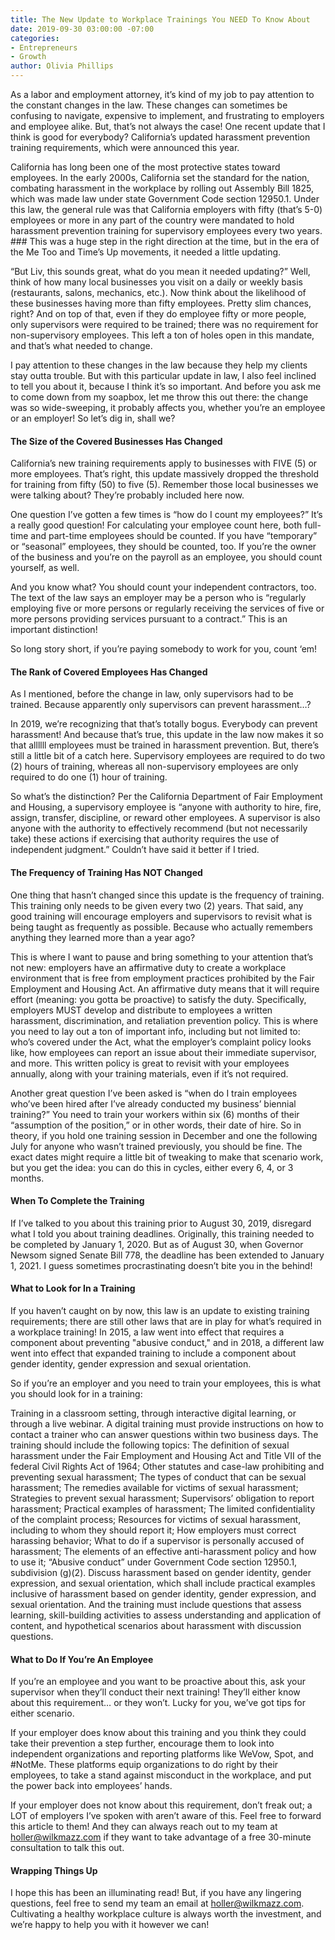 ```yaml
---
title: The New Update to Workplace Trainings You NEED To Know About
date: 2019-09-30 03:00:00 -07:00
categories:
- Entrepreneurs
- Growth
author: Olivia Phillips
---
```


As a labor and employment attorney, it’s kind of my job to pay attention to the constant changes in the law. These changes can sometimes be confusing to navigate, expensive to implement, and frustrating to employers and employee alike. But, that’s not always the case! One recent update that I think is good for everybody? California’s updated harassment prevention training requirements, which were announced this year. 

California has long been one of the most protective states toward employees. In the early 2000s, California set the standard for the nation, combating harassment in the workplace by rolling out Assembly Bill 1825, which was made law under state Government Code section 12950.1. Under this law, the general rule was that California employers with fifty (that’s 5-0) employees or more in any part of the country were mandated to hold harassment prevention training for supervisory employees every two years. ### This was a huge step in the right direction at the time, but in the era of the Me Too and Time’s Up movements, it needed a little updating. 

“But Liv, this sounds great, what do you mean it needed updating?” Well, think of how many local businesses you visit on a daily or weekly basis (restaurants, salons, mechanics, etc.). Now think about the likelihood of these businesses having more than fifty employees. Pretty slim chances, right? And on top of that, even if they do employee fifty or more people, only supervisors were required to be trained; there was no requirement for non-supervisory employees. This left a ton of holes open in this mandate, and that’s what needed to change.

I pay attention to these changes in the law because they help my clients stay outta trouble. But with this particular update in law, I also feel inclined to tell you about it, because I think it’s so important. And before you ask me to come down from my soapbox, let me throw this out there: the change was so wide-sweeping, it probably affects you, whether you’re an employee or an employer! So let’s dig in, shall we? 

#### The Size of the Covered Businesses Has Changed

California’s new training requirements apply to businesses with FIVE (5) or more employees. That’s right, this update massively dropped the threshold for training from fifty (50) to five (5). Remember those local businesses we were talking about? They’re probably included here now. 

One question I’ve gotten a few times is “how do I count my employees?” It’s a really good question! For calculating your employee count here, both full-time and part-time employees should be counted.  If you have “temporary” or “seasonal” employees, they should be counted, too. If you’re the owner of the business and you’re on the payroll as an employee, you should count yourself, as well. 

And you know what? You should count your independent contractors, too. The text of the law says an employer may be a person who is “regularly employing five or more persons or regularly receiving the services of five or more persons providing services pursuant to a contract.” This is an important distinction!

So long story short, if you’re paying somebody to work for you, count ‘em!

#### The Rank of Covered Employees Has Changed

As I mentioned, before the change in law, only supervisors had to be trained. Because apparently only supervisors can prevent harassment…? 

In 2019, we’re recognizing that that’s totally bogus. Everybody can prevent harassment! And because that’s true, this update in the law now makes it so that allllll employees must be trained in harassment prevention. But, there’s still a little bit of a catch here. Supervisory employees are required to do two (2) hours of training, whereas all non-supervisory employees are only required to do one (1) hour of training. 

So what’s the distinction? Per the California Department of Fair Employment and Housing, a supervisory employee is “anyone with authority to hire, fire, assign, transfer, discipline, or reward other employees. A supervisor is also anyone with the authority to effectively recommend (but not necessarily take) these actions if exercising that authority requires the use of independent judgment.” Couldn’t have said it better if I tried. 

#### The Frequency of Training Has NOT Changed

One thing that hasn’t changed since this update is the frequency of training. This training only needs to be given every two (2) years. That said, any good training will encourage employers and supervisors to revisit what is being taught as frequently as possible. Because who actually remembers anything they learned more than a year ago?

This is where I want to pause and bring something to your attention that’s not new: employers have an affirmative duty to create a workplace environment that is free from employment practices prohibited by the Fair Employment and Housing Act. An affirmative duty means that it will require effort (meaning: you gotta be proactive) to satisfy the duty. Specifically, employers MUST develop and distribute to employees a written harassment, discrimination, and retaliation prevention policy. This is where you need to lay out a ton of important info, including but not limited to: who’s covered under the Act, what the employer’s complaint policy looks like, how employees can report an issue about their immediate supervisor, and more. This written policy is great to revisit with your employees annually, along with your training materials, even if it’s not required. 

Another great question I’ve been asked is “when do I train employees who’ve been hired after I’ve already conducted my business’ biennial training?” You need to train your workers within six (6) months of their “assumption of the position,” or in other words, their date of hire. So in theory, if you hold one training session in December and one the following July for anyone who wasn’t trained previously, you should be fine. The exact dates might require a little bit of tweaking to make that scenario work, but you get the idea: you can do this in cycles, either every 6, 4, or 3 months. 

#### When To Complete the Training

If I’ve talked to you about this training prior to August 30, 2019, disregard what I told you about training deadlines. Originally, this training needed to be completed by January 1, 2020. But as of August 30, when Governor Newsom signed Senate Bill 778, the deadline has been extended to January 1, 2021. I guess sometimes procrastinating doesn’t bite you in the behind! 

#### What to Look for In a Training

If you haven’t caught on by now, this law is an update to existing training requirements; there are still other laws that are in play for what’s required in a workplace training! In 2015, a law went into effect that requires a component about preventing "abusive conduct," and in 2018, a different law went into effect that expanded training to include a component about gender identity, gender expression and sexual orientation.

So if you’re an employer and you need to train your employees, this is what you should look for in a training: 

Training in a classroom setting, through interactive digital learning, or through a live webinar. A digital training must provide instructions on how to contact a trainer who can answer questions within two business days.
The training should include the following topics:
The definition of sexual harassment under the Fair Employment and Housing Act and Title VII of the federal Civil Rights Act of 1964;
Other statutes and case-law prohibiting and preventing sexual harassment;
The types of conduct that can be sexual harassment;
The remedies available for victims of sexual harassment;
Strategies to prevent sexual harassment;
Supervisors’ obligation to report harassment;
Practical examples of harassment;
The limited confidentiality of the complaint process;
Resources for victims of sexual harassment, including to whom they should report it;
How employers must correct harassing behavior;
What to do if a supervisor is personally accused of harassment;
The elements of an effective anti-harassment policy and how to use it;
“Abusive conduct” under Government Code section 12950.1, subdivision (g)(2).
Discuss harassment based on gender identity, gender expression, and sexual orientation, which shall include practical examples inclusive of harassment based on gender identity, gender expression, and sexual orientation.
And the training must include questions that assess learning, skill-building activities to assess understanding and application of content, and hypothetical scenarios about harassment with discussion questions.

#### What to Do If You’re An Employee

If you’re an employee and you want to be proactive about this, ask your supervisor when they’ll conduct their next training! They’ll either know about this requirement… or they won’t. Lucky for you, we’ve got tips for either scenario.

If your employer does know about this training and you think they could take their prevention a step further, encourage them to look into independent organizations and reporting platforms like WeVow, Spot, and #NotMe. These platforms equip organizations to do right by their employees, to take a stand against misconduct in the workplace, and put the power back into employees’ hands. 

If your employer does not know about this requirement, don’t freak out; a LOT of employers I’ve spoken with aren’t aware of this. Feel free to forward this article to them! And they can always reach out to my team at holler@wilkmazz.com if they want to take advantage of a free 30-minute consultation to talk this out. 

#### Wrapping Things Up

I hope this has been an illuminating read! But, if you have any lingering questions, feel free to send my team an email at holler@wilkmazz.com. Cultivating a healthy workplace culture is always worth the investment, and we’re happy to help you with it however we can!

